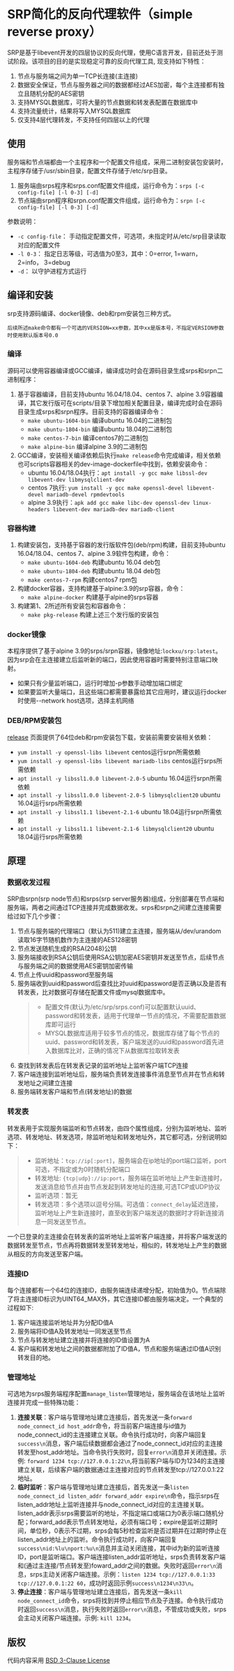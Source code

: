 # SRP简化的反向代理软件（simple reverse proxy）

SRP是基于libevent开发的四层协议的反向代理，使用C语言开发，目前还处于测试阶段。该项目的目的是实现稳定可靠的反向代理工具, 现支持如下特性：

1. 节点与服务端之间为单一TCP长连接(主连接)
2. 数据安全保证，节点与服务器之间的数据都经过AES加密，每个主连接都有独立且随机分配的AES密钥
3. 支持MYSQL数据库，可将大量的节点数据和转发表配置在数据库中
4. 支持流量统计，结果将写入MYSQL数据库
5. 仅支持4层代理转发，不支持任何四层以上的代理

## 使用

服务端和节点端都由一个主程序和一个配置文件组成，采用二进制安装包安装时，主程序存储于/usr/sbin目录，配置文件存储于/etc/srp目录。

1. 服务端由srps程序和srps.conf配置文件组成，运行命令为：`srps [-c config-file] [-l 0-3] [-d]`
2. 节点端由srpn程序和srpn.conf配置文件组成，运行命令为：`srpn [-c config-file] [-l 0-3] [-d]`

参数说明：

* `-c config-file`： 手动指定配置文件，可选项，未指定时从/etc/srp目录读取对应的配置文件
* `-l 0-3`： 指定日志等级，可选值为0至3，其中：0=error, 1=warn， 2=info， 3=debug
* `-d`： 以守护进程方式运行

## 编译和安装

srp支持源码编译、docker镜像、deb和rpm安装包三种方式。

    后续所述make命令都有一个可选的VERSION=xx参数，其中xx是版本号，不指定VERSION参数时使用默认版本号0.0

### 编译

源码可以使用容器编译或GCC编译，编译成功时会在源码目录生成srps和srpn二进制程序：
1. 基于容器编译，目前支持ubuntu 16.04/18.04、centos 7、alpine 3.9容器编译，其它发行版可在scripts/目录下增加相关配置目录，编译完成时会在源码目录生成srps和srpn程序。目前支持的容器编译命令：
   - `make ubuntu-1604-bin` 编译ubuntu 16.04的二进制包
   - `make ubuntu-1804-bin` 编译ubuntu 18.04的二进制包
   - `make centos-7-bin` 编译centos7的二进制包
   - `make alpine-bin` 编译alpine 3.9的二进制包
2. GCC编译，安装相关编译依赖后执行`make release`命令完成编译，相关依赖也可scripts容器相关的dev-image-dockerfile中找到，依赖安装命令：
   - ubuntu 16.04/18.04执行：`apt install -y gcc make libssl-dev libevent-dev libmysqlclient-dev`
   - centos 7执行: `yum install -y gcc make openssl-devel libevent-devel mariadb-devel rpmdevtools`
   - alpine 3.9执行：`apk add gcc make libc-dev openssl-dev linux-headers libevent-dev mariadb-dev mariadb-client`

### 容器构建

1. 构建安装包，支持基于容器的发行版软件包(deb/rpm)构建，目前支持ubuntu 16.04/18.04、centos 7、alpine 3.9软件包构建，命令：
   - `make ubuntu-1604-deb` 构建ubuntu 16.04 deb包
   - `make ubuntu-1804-deb` 构建ubuntu 18.04 deb包
   - `make centos-7-rpm` 构建centos7 rpm包
2. 构建docker容器，支持构建基于alpine:3.9的srp容器，命令：
   - `make alpine-docker` 构建基于alpine的srps容器
3. 构建第1、2所述所有安装包和容器命令：
   - `make pkg-release` 构建上述三个发行版的安装包

### docker镜像

本程序提供了基于alpine 3.9的srps/srpn容器，镜像地址:`lockxu/srp:latest`。因为srp会在主连接建立后监听新的端口，因此使用容器时需要特别注意端口映射。

- 如果只有少量监听端口，运行时增加-p参数手动增加端口绑定
- 如果要监听大量端口，且这些端口都需要暴露给其它应用时，建议运行docker时使用--network host选项，选择主机网络

### DEB/RPM安装包

 [release]([sdafasdf](https://github.com/luckxu/srp/releases)) 页面提供了64位deb和rpm安装包下载，安装前需要安装相关依赖：
 - `yum install -y openssl-libs libevent` centos运行srpn所需依赖
 - `yum install -y openssl-libs libevent mariadb-libs` centos运行srps所需依赖
 - `apt install -y libssl1.0.0 libevent-2.0-5` ubuntu 16.04运行srpn所需依赖
 - `apt install -y libssl1.0.0 libevent-2.0-5 libmysqlclient20` ubuntu 16.04运行srps所需依赖
 - `apt install -y libssl1.1 libevent-2.1-6` ubuntu 18.04运行srpn所需依赖
 - `apt install -y libssl1.1 libevent-2.1-6 libmysqlclient20` ubuntu 18.04运行srps所需依赖

## 原理

### 数据收发过程
SRP由srpn(srp node节点)和srps(srp server服务器)组成，分别部署在节点端和服务端，两者之间通过TCP连接并完成数据收发。srps和srpn之间建立连接需要给过如下几个步骤：
1. 节点与服务端的代理端口（默认为511)建立主连接，服务端从/dev/urandom读取16字节随机数作为主连接的AES128密钥
2. 节点发送随机生成的RSA(2048)公钥
3. 服务端接收到RSA公钥后使用RSA公钥加密AES密钥并发送至节点，后续节点与服务端之间的数据使用AES密钥加密传输
4. 节点上传uuid和password至服务端
5. 服务端收到uuid和password后查找比对uuid和password是否正确以及是否有转发表，比对数据可存储在配置文件或mysql数据库中。
   > - 配置文件(默认为/etc/srp/srps.conf)可以配置默认uuid、password和转发表，适用于代理单一节点的情况，不需要配置数据库即可运行
   > - MYSQL数据库适用于较多节点的情况，数据库存储了每个节点的uuid、password和转发表，客户端发送的uuid和password首先进入数据库比对，正确的情况下从数据库拉取转发表
6. 查找到转发表后在转发表记录的监听地址上监听客户端TCP连接
7. 客户端连接到监听地址后，服务端负责转发连接事件消息至节点并在节点和转发地址之间建立连接
8. 服务端转发客户端和节点(转发地址)的数据

### 转发表

转发表用于实现服务端监听和节点转发，由四个属性组成，分别为监听地址、监听选项、转发地址、转发选项，除监听地址和转发地址外，其它都可选，分别说明如下：

   > - 监听地址：`tcp://ip[:port]`，服务端会在ip地址的port端口监听，port可选，不指定或为0时随机分配端口
   > - 转发地址: `{tcp|udp}://ip:port`，服务端在监听地址上产生新连接时，发送消息给节点并由节点发起到转发地址的连接,可选TCP或UDP协议
   > - 监听选项：暂无
   > - 转发选项：多个选项以逗号分隔。可选值：`connect_delay`延迟连接，监听地址上产生新连接时，直至收到客户端发送的数据时才将新连接消息一同发送至节点。

一个已登录的主连接会在转发表的监听地址上监听客户端连接，并将客户端发送的数据转发至节点，节点再将数据转发至转发地址，相似的，转发地址上产生的数据从相反的方向发送至客户端。

### 连接ID

每个连接都有一个64位的连接ID，由服务端连续递增分配，初始值为0。节点端除了将主连接ID标识为UINT64_MAX外，其它连接ID都由服务端决定。一个典型的过程如下:
1. 客户端连接监听地址并为分配ID值A
2. 服务端将ID值A及转发地址一同发送至节点
3. 节点与转发地址建立连接并将连接的ID值设置为A
4. 客户端和转发地址之间的数据都附加了ID值A，节点和服务端通过ID值A识别转发目的地。

### 管理地址

可选地为srps服务端程序配置`manage_listen`管理地址，服务端会在该地址上监听连接并完成一些特殊功能：
1. **连接关联**：客户端与管理地址建立连接后，首先发送一条`forward node_connect_id host_addr`命令，将当前客户端连接与id值为node_connect_id的主连接建立关联。命令执行成功时，向客户端回复`success\n`消息，客户端后续数据都会通过了node_connect_id对应的主连接转发至host_addr地址。当命令执行失败时，回复`error\n`消息并关闭连接。示例: `forward 1234 tcp://127.0.0.1:22\n`,将当前客户端与ID为1234的主连接建立关联，后续客户端的数据通过主连接对应的节点转发至tcp://127.0.0.1:22地址。
2. **临时监听**：客户端与管理地址建立连接后，首先发送一条`listen node_connect_id listen_addr forward_addr expire\n`命令，指示srps在listen_addr地址上监听连接并与node_connect_id对应的主连接关联。listen_addr表示srps需要监听的地址，不指定端口或端口为0表示端口随机分配；forward_add表示节点转发地址，必须有端口号；expire是监听过期时间，单位秒，0表示不过期，srps会每5秒检查监听是否过期并在过期时停止在listen_addr地址上的监听。命令执行成功时，向客户端回复`success\nid:%lu\nport:%u\n`消息并主动关闭连接，其中id为新的监听连接ID，port是监听端口。客户端连接listen_addr监听地址，srps负责转发客户端和(通过主连接/节点转发至)foward_addr之间的数据。失败时返回`error\n`消息，srps主动关闭客户端连接。示例：`listen 1234 tcp://127.0.0.1:33 tcp://127.0.0.1:22 60`，成功时返回示例`success\n1234\n33\n`。
3. **停止连接**：客户端与管理地址建立连接后，首先发送一条`kill node_connect_id`命令，srps将找到并停止相应节点及子连接。命令执行成功时返回`success\n`消息，执行失败时返回`error\n`消息，不管成功或失败，srps会主动关闭客户端连接。示例: `kill 1234`。


## 版权

代码内容采用 [BSD 3-Clause License](LICENSE)
